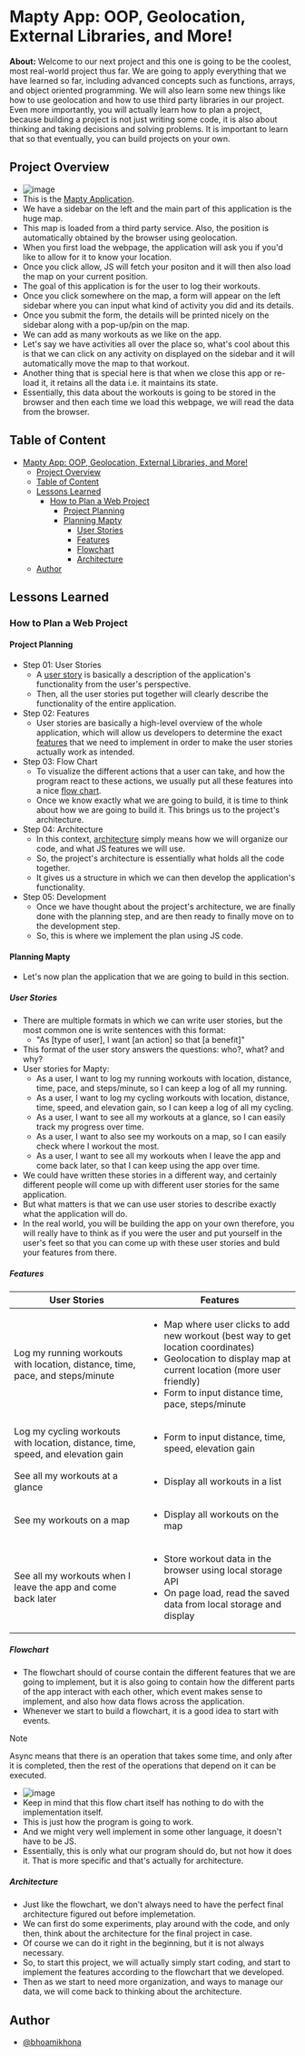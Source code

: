 # Mapty App: OOP, Geolocation, External Libraries, and More!

**About:** Welcome to our next project and this one is going to be the coolest, most real-world project thus far. We are going to apply everything that we have learned so far, including advanced concepts such as functions, arrays, and object oriented programming. We will also learn some new things like how to use geolocation and how to use third party libraries in our project. Even more importantly, you will actually learn how to plan a project, because building a project is not just writing some code, it is also about thinking and taking decisions and solving problems. It is important to learn that so that eventually, you can build projects on your own.

## Project Overview

- ![image](https://github.com/bhoamikhona/javascript/assets/50435319/8dc757e1-2aee-4421-93d1-2a303adf0821)
- This is the [Mapty Application](https://bhoamikhona.github.io/javascript/Section%2015/index.html).
- We have a sidebar on the left and the main part of this application is the huge map.
- This map is loaded from a third party service. Also, the position is automatically obtained by the browser using geolocation.
- When you first load the webpage, the application will ask you if you'd like to allow for it to know your location.
- Once you click allow, JS will fetch your positon and it will then also load the map on your current position.
- The goal of this application is for the user to log their workouts.
- Once you click somewhere on the map, a form will appear on the left sidebar where you can input what kind of activity you did and its details.
- Once you submit the form, the details will be printed nicely on the sidebar along with a pop-up/pin on the map.
- We can add as many workouts as we like on the app.
- Let's say we have activities all over the place so, what's cool about this is that we can click on any activity on displayed on the sidebar and it will automatically move the map to that workout.
- Another thing that is special here is that when we close this app or re-load it, it retains all the data i.e. it maintains its state.
- Essentially, this data about the workouts is going to be stored in the browser and then each time we load this webpage, we will read the data from the browser.

## Table of Content

- [Mapty App: OOP, Geolocation, External Libraries, and More!](#mapty-app-oop-geolocation-external-libraries-and-more)
  - [Project Overview](#project-overview)
  - [Table of Content](#table-of-content)
  - [Lessons Learned](#lessons-learned)
    - [How to Plan a Web Project](#how-to-plan-a-web-project)
      - [Project Planning](#project-planning)
      - [Planning Mapty](#planning-mapty)
        - [User Stories](#user-stories)
        - [Features](#features)
        - [Flowchart](#flowchart)
        - [Architecture](#architecture)
  - [Author](#author)

## Lessons Learned

### How to Plan a Web Project

#### Project Planning

- Step 01: User Stories
  - A <ins>user story</ins> is basically a description of the application's functionality from the user's perspective.
  - Then, all the user stories put together will clearly describe the functionality of the entire application.
- Step 02: Features
  - User stories are basically a high-level overview of the whole application, which will allow us developers to determine the exact <ins>features</ins> that we need to implement in order to make the user stories actually work as intended.
- Step 03: Flow Chart
  - To visualize the different actions that a user can take, and how the program react to these actions, we usually put all these features into a nice <ins>flow chart</ins>.
  - Once we know exactly what we are going to build, it is time to think about how we are going to build it. This brings us to the project's architecture.
- Step 04: Architecture
  - In this context, <ins>architecture</ins> simply means how we will organize our code, and what JS features we will use.
  - So, the project's architecture is essentially what holds all the code together.
  - It gives us a structure in which we can then develop the application's functionality.
- Step 05: Development
  - Once we have thought about the project's architecture, we are finally done with the planning step, and are then ready to finally move on to the development step.
  - So, this is where we implement the plan using JS code.

#### Planning Mapty

- Let's now plan the application that we are going to build in this section.

##### User Stories

- There are multiple formats in which we can write user stories, but the most common one is write sentences with this format:
  - "As [type of user], I want [an action] so that [a benefit]"
- This format of the user story answers the questions: who?, what? and why?
- User stories for Mapty:
  - As a user, I want to log my running workouts with location, distance, time, pace, and steps/minute, so I can keep a log of all my running.
  - As a user, I want to log my cycling workouts with location, distance, time, speed, and elevation gain, so I can keep a log of all my cycling.
  - As a user, I want to see all my workouts at a glance, so I can easily track my progress over time.
  - As a user, I want to also see my workouts on a map, so I can easily check where I workout the most.
  - As a user, I want to see all my workouts when I leave the app and come back later, so that I can keep using the app over time.
- We could have written these stories in a different way, and certainly different people will come up with different user stories for the same application.
- But what matters is that we can use user stories to describe exactly what the application will do.
- In the real world, you will be building the app on your own therefore, you will really have to think as if you were the user and put yourself in the user's feet so that you can come up with these user stories and buld your features from there.

##### Features

| User Stories                                                                     | Features                                                                                                                                                                                                                                   |
| -------------------------------------------------------------------------------- | ------------------------------------------------------------------------------------------------------------------------------------------------------------------------------------------------------------------------------------------ |
| Log my running workouts with location, distance, time, pace, and steps/minute    | <ul> <li>Map where user clicks to add new workout (best way to get location coordinates)</li> <li> Geolocation to display map at current location (more user friendly) </li><li> Form to input distance time, pace, steps/minute</li></ul> |
| Log my cycling workouts with location, distance, time, speed, and elevation gain | <ul><li> Form to input distance, time, speed, elevation gain </li></ul>                                                                                                                                                                    |
| See all my workouts at a glance                                                  | <ul><li>Display all workouts in a list</li></ul>                                                                                                                                                                                           |
| See my workouts on a map                                                         | <ul><li>Display all workouts on the map</li></ul>                                                                                                                                                                                          |
| See all my workouts when I leave the app and come back later                     | <ul><li>Store workout data in the browser using local storage API</li><li>On page load, read the saved data from local storage and display</li></ul>                                                                                       |

##### Flowchart

- The flowchart should of course contain the different features that we are going to implement, but it is also going to contain how the different parts of the app interact with each other, which event makes sense to implement, and also how data flows across the application.
- Whenever we start to build a flowchart, it is a good idea to start with events.

> [!NOTE]
>
> Async means that there is an operation that takes some time, and only after it is completed, then the rest of the operations that depend on it can be executed.

- ![image](https://github.com/bhoamikhona/javascript/assets/50435319/1b9e82f3-2420-495c-a407-649b9bb723e8)
- Keep in mind that this flow chart itself has nothing to do with the implementation itself.
- This is just how the program is going to work.
- And we might very well implement in some other language, it doesn't have to be JS.
- Essentially, this is only what our program should do, but not how it does it. That is more specific and that's actually for architecture.

##### Architecture

- Just like the flowchart, we don't always need to have the perfect final architecture figured out before implemetation.
- We can first do some experiments, play around with the code, and only then, think about the architecture for the final project in case.
- Of course we can do it right in the beginning, but it is not always necessary.
- So, to start this project, we will actually simply start coding, and start to implement the features according to the flowchart that we developed.
- Then as we start to need more organization, and ways to manage our data, we will come back to thinking about the architecture.

## Author

- [@bhoamikhona](https://github.com/bhoamikhona)
